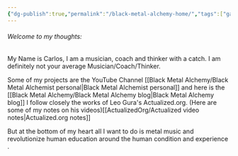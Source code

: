 ```yaml
---
{"dg-publish":true,"permalink":"/black-metal-alchemy-home/","tags":["gardenEntry"],"created":"","updated":""}
---
```



###### Welcome to my thoughts:

My Name is Carlos, I am a musician, coach and thinker with a catch. I am definitely not your average Musician/Coach/Thinker.

Some of my projects are the YouTube Channel [[Black Metal Alchemy/Black Metal Alchemist personal\|Black Metal Alchemist personal]] and here is the [[Black Metal Alchemy/Black Metal Alchemy blog\|Black Metal Alchemy blog]]
I follow closely the works of Leo Gura's Actualized.org. (Here are some of my notes on his videos)[[ActualizedOrg/Actualized video notes\|Actualized.org notes]]

But at the bottom of my heart all I want to do is metal music and revolutionize human education around the human condition and experience .